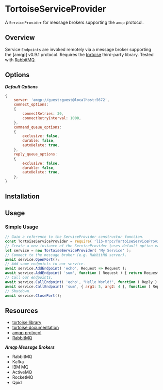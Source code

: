 
# TortoiseServiceProvider

A `ServiceProvider` for message brokers supporting the `amqp` protocol.


## Overview

Service `Endpoints` are invoked remotely via a message broker supporting the [amqp] v0.9.1 protocol.
Requires the [tortoise](https://github.com/CompassPHS/tortoise) third-party library.
Tested with [RabbitMQ](https://www.rabbitmq.com/).


## Options

***Default Options***
```javascript
{
	server: 'amqp://guest:guest@localhost:5672',
	connect_options:
	{
		connectRetries: 30,
		connectRetryInterval: 1000,
	},
	command_queue_options:
	{
		exclusive: false,
		durable: false,
		autoDelete: true,
	},
	reply_queue_options:
	{
		exclusive: false,
		durable: false,
		autoDelete: true,
	},
}
```

## Installation



## Usage

### Simple Usage

```javascript
// Gain a reference to the ServiceProvider constructor function.
const TortoiseServiceProvider = require( 'lib-mrpc/TortoiseServiceProvider' ).TortoiseServiceProvider;
// Create a new instance of the ServiceProvider (uses default option values).
let service = new TortoiseServiceProvider( 'My Service' );
// Connect to the message broker (e.g. RabbitMQ server).
await service.OpenPort();
// Add some endpoints to our service.
await service.AddEndpoint( 'echo', Request => Request );
await service.AddEndpoint( 'sum', function ( Request ) { return Request.arg1 + Request.arg2 } );
// Call our endpoints.
await service.CallEndpoint( 'echo', "Hello World!", function ( Reply ) { console.log( Reply ); } );
await service.CallEndpoint( 'sum', { arg1: 5, arg2: 4 }, function ( Reply ) { console.log( Reply ); } );
// Shutdown.
await service.ClosePort();
```

## Resources

- [tortoise library](https://github.com/CompassPHS/tortoise)
- [tortoise documentation](https://github.com/CompassPHS/tortoise)
- [amqp protocol](https://www.amqp.org)
- [RabbitMQ](https://www.rabbitmq.com)

***Amqp Message Brokers***
- RabbitMQ
- Kafka
- IBM MQ
- ActiveMQ
- RocketMQ
- Qpid

